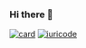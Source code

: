 ### Hi there 👋

[![card](https://github-readme-stats.vercel.app/api?username=CassianoBraz&theme=highcontrast)](https://github.com/CassianoBraz/)
[![iuricode](https://github-readme-stats.vercel.app/api/top-langs/?username=CassianoBraz&hide=html&layout=compact&theme=highcontrast)](https://github.com/CassianoBraz/)

